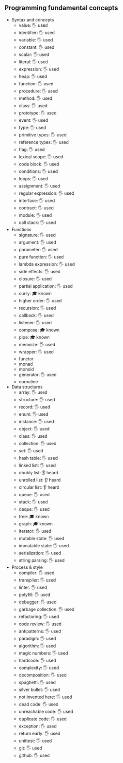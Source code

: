 ## Programming fundamental concepts

- Syntax and concepts
  - value: 🖐️ used
  - identifier: 🖐️ used
  - variable: 🖐️ used
  - constant: 🖐️ used
  - scalar: 🖐️ used
  - literal: 🖐️ used
  - expression: 🖐️ used
  - heap: 🖐️ used
  - function: 🖐️ used
  - procedure: 🖐️ used
  - method: 🖐️ used
  - class: 🖐️ used
  - prototype: 🖐️ used
  - event: 🖐️ used
  - type: 🖐️ used
  - primitive types: 🖐️ used
  - reference types: 🖐️ used
  - flag: 🖐️ used
  - lexical scope: 🖐️ used
  - code block: 🖐️ used
  - conditions: 🖐️ used
  - loops: 🖐️ used
  - assignment: 🖐️ used
  - regular expression: 🖐️ used
  - interface: 🖐️ used
  - contract: 🖐️ used
  - module: 🖐️ used
  - call stack: 🖐️ used
- Functions
  - signature: 🖐️ used
  - argument: 🖐️ used
  - parameter: 🖐️ used
  - pure function: 🖐️ used
  - lambda expression: 🖐️ used
  - side effects: 🖐️ used
  - closure: 🖐️ used
  - partial application: 🖐️ used
  - curry: 🎓 known
  - higher order: 🖐️ used
  - recursion: 🖐️ used
  - callback: 🖐️ used
  - listener: 🖐️ used
  - compose: 🎓 known
  - pipe: 🎓 known
  - memoize: 🖐️ used
  - wrapper: 🖐️ used
  - functor
  - monad
  - monoid
  - generator: 🖐️ used
  - coroutine
- Data structures
  - array: 🖐️ used
  - structure: 🖐️ used
  - record: 🖐️ used
  - enum: 🖐️ used
  - instance: 🖐️ used
  - object: 🖐️ used
  - class: 🖐️ used
  - collection: 🖐️ used
  - set: 🖐️ used
  - hash table: 🖐️ used
  - linked list: 🖐️ used
  - doubly list: 👂 heard
  - unrolled list: 👂 heard
  - circular list: 👂 heard
  - queue: 🖐️ used
  - stack: 🖐️ used
  - deque: 🖐️ used
  - tree: 🎓 known
  - graph: 🎓 known
  - iterator: 🖐️ used
  - mutable state: 🖐️ used
  - immutable state: 🖐️ used
  - serialization: 🖐️ used
  - string parsing: 🖐️ used
- Process & style
  - compiler: 🖐️ used
  - transpiler: 🖐️ used
  - linter: 🖐️ used
  - polyfill: 🖐️ used
  - debugger: 🖐️ used
  - garbage collection: 🖐️ used
  - refactoring: 🖐️ used
  - code review: 🖐️ used
  - antipatterns: 🖐️ used
  - paradigm: 🖐️ used
  - algorithm: 🖐️ used
  - magic numbers: 🖐️ used
  - hardcode: 🖐️ used
  - complexity: 🖐️ used
  - decomposition: 🖐️ used
  - spaghetti: 🖐️ used
  - silver bullet: 🖐️ used
  - not invented here: 🖐️ used
  - dead code: 🖐️ used
  - unreachable code: 🖐️ used
  - duplicate code: 🖐️ used
  - exception: 🖐️ used
  - return early: 🖐️ used
  - unittest: 🖐️ used
  - git: 🖐️ used
  - github: 🖐️ used

